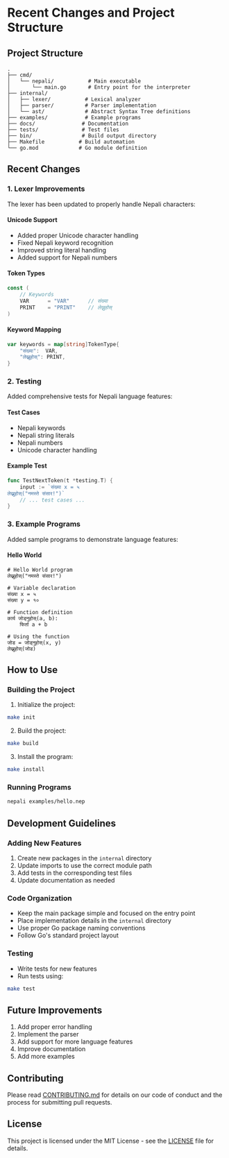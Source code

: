 # Recent Changes and Project Structure

## Project Structure
```
.
├── cmd/
│   └── nepali/           # Main executable
│       └── main.go       # Entry point for the interpreter
├── internal/
│   ├── lexer/           # Lexical analyzer
│   ├── parser/          # Parser implementation
│   └── ast/             # Abstract Syntax Tree definitions
├── examples/            # Example programs
├── docs/               # Documentation
├── tests/              # Test files
├── bin/                # Build output directory
├── Makefile           # Build automation
└── go.mod             # Go module definition
```

## Recent Changes

### 1. Lexer Improvements
The lexer has been updated to properly handle Nepali characters:

#### Unicode Support
- Added proper Unicode character handling
- Fixed Nepali keyword recognition
- Improved string literal handling
- Added support for Nepali numbers

#### Token Types
```go
const (
    // Keywords
    VAR      = "VAR"      // संख्या
    PRINT    = "PRINT"    // लेख्नुहोस्
)
```

#### Keyword Mapping
```go
var keywords = map[string]TokenType{
    "संख्या":  VAR,
    "लेख्नुहोस्": PRINT,
}
```

### 2. Testing
Added comprehensive tests for Nepali language features:

#### Test Cases
- Nepali keywords
- Nepali string literals
- Nepali numbers
- Unicode character handling

#### Example Test
```go
func TestNextToken(t *testing.T) {
    input := `संख्या x = ५
लेख्नुहोस्("नमस्ते संसार!")`
    // ... test cases ...
}
```

### 3. Example Programs
Added sample programs to demonstrate language features:

#### Hello World
```nepali
# Hello World program
लेख्नुहोस्("नमस्ते संसार!")

# Variable declaration
संख्या x = ५
संख्या y = १०

# Function definition
कार्य जोड्नुहोस्(a, b):
    फिर्ता a + b

# Using the function
जोड = जोड्नुहोस्(x, y)
लेख्नुहोस्(जोड)
```

## How to Use

### Building the Project
1. Initialize the project:
```bash
make init
```

2. Build the project:
```bash
make build
```

3. Install the program:
```bash
make install
```

### Running Programs
```bash
nepali examples/hello.nep
```

## Development Guidelines

### Adding New Features
1. Create new packages in the `internal` directory
2. Update imports to use the correct module path
3. Add tests in the corresponding test files
4. Update documentation as needed

### Code Organization
- Keep the main package simple and focused on the entry point
- Place implementation details in the `internal` directory
- Use proper Go package naming conventions
- Follow Go's standard project layout

### Testing
- Write tests for new features
- Run tests using:
```bash
make test
```

## Future Improvements
1. Add proper error handling
2. Implement the parser
3. Add support for more language features
4. Improve documentation
5. Add more examples

## Contributing
Please read [CONTRIBUTING.md](../CONTRIBUTING.md) for details on our code of conduct and the process for submitting pull requests.

## License
This project is licensed under the MIT License - see the [LICENSE](../LICENSE) file for details. 